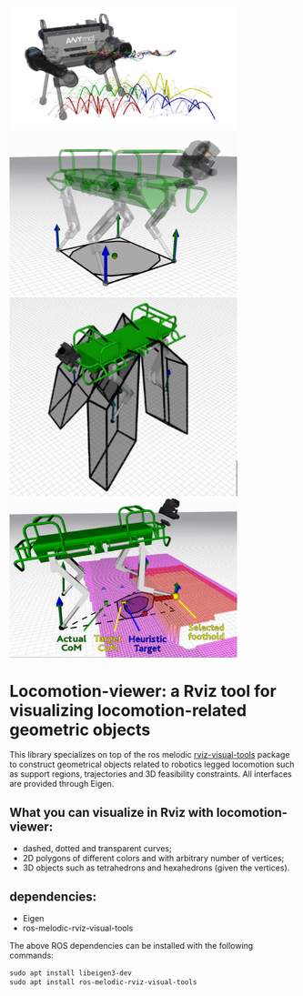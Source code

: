 <img src="https://github.com/orsoromeo/jet-leg/blob/master/figs/anymal.png" alt="hyqgreen" width="400"/>  <img src="https://github.com/orsoromeo/jet-leg/blob/master/figs/four_stance.png" alt="planning" width="400"/>
<img src="https://github.com/orsoromeo/jet-leg/blob/master/figs/force_polygons.png" alt="hyqgreen" width="400"/>  <img src="https://github.com/orsoromeo/jet-leg/blob/master/figs/foothold_planning.png" alt="planning" width="400"/>

# Locomotion-viewer: a Rviz tool for visualizing locomotion-related geometric objects
This library specializes on top of the ros melodic [rviz-visual-tools](https://github.com/PickNikRobotics/rviz_visual_tools) package to construct geometrical objects related to robotics legged locomotion such as support regions, trajectories and 3D feasibility constraints. All interfaces are provided through Eigen.

## What you can visualize in Rviz with locomotion-viewer:
- dashed, dotted and transparent curves;
- 2D polygons of different colors and with arbitrary number of vertices;
- 3D objects such as tetrahedrons and hexahedrons (given the vertices).

## dependencies:

- Eigen
- ros-melodic-rviz-visual-tools


The above ROS dependencies can be installed with the following commands:
```
sudo apt install libeigen3-dev
sudo apt install ros-melodic-rviz-visual-tools
```
